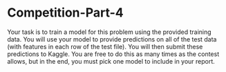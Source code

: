 # Competition-Part-4

Your task is to train a model for this problem using the provided training data. You will use your model to provide predictions on all of the test data (with features in each row of the test file). You will then submit these predictions to Kaggle.  You are free to do this as many times as the contest allows, but in the end, you must pick one model to include in your report.
